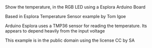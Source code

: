 Show the temperature, in the RGB LED using a Esplora Arduino Board
  
 Based in  Esplora Temperature Sensor example by Tom Igoe

 Arduino Esplora uses a TMP36 sensor for reading the temperature.
 Its appears to depend heavily from the input voltage
  
 This example is in the public domain using the license CC by SA